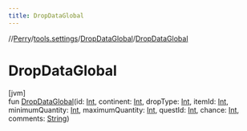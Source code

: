 ```yaml
---
title: DropDataGlobal
---
```

//[Perry](../../../index.html)/[tools.settings](../index.html)/[DropDataGlobal](index.html)/[DropDataGlobal](-drop-data-global.html)



# DropDataGlobal



[jvm]\
fun [DropDataGlobal](-drop-data-global.html)(id: [Int](https://kotlinlang.org/api/latest/jvm/stdlib/kotlin/-int/index.html), continent: [Int](https://kotlinlang.org/api/latest/jvm/stdlib/kotlin/-int/index.html), dropType: [Int](https://kotlinlang.org/api/latest/jvm/stdlib/kotlin/-int/index.html), itemId: [Int](https://kotlinlang.org/api/latest/jvm/stdlib/kotlin/-int/index.html), minimumQuantity: [Int](https://kotlinlang.org/api/latest/jvm/stdlib/kotlin/-int/index.html), maximumQuantity: [Int](https://kotlinlang.org/api/latest/jvm/stdlib/kotlin/-int/index.html), questId: [Int](https://kotlinlang.org/api/latest/jvm/stdlib/kotlin/-int/index.html), chance: [Int](https://kotlinlang.org/api/latest/jvm/stdlib/kotlin/-int/index.html), comments: [String](https://kotlinlang.org/api/latest/jvm/stdlib/kotlin/-string/index.html))




